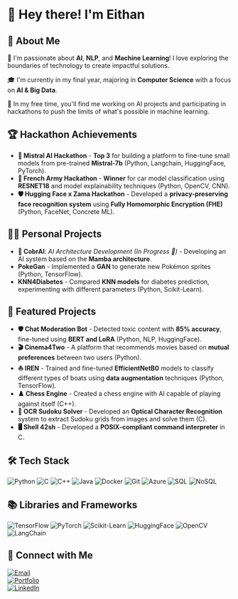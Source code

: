 # 👋 Hey there! I'm **Eithan**

## 🌟 About Me

🌱 I'm passionate about **AI**, **NLP**, and **Machine Learning**! I love exploring the boundaries of technology to create impactful solutions.

🎓 I'm currently in my final year, majoring in **Computer Science** with a focus on **AI & Big Data**.

🚀 In my free time, you'll find me working on AI projects and participating in hackathons to push the limits of what's possible in machine learning. 

## 🏆 Hackathon Achievements

- **🥉 Mistral AI Hackathon** - **Top 3** for building a platform to fine-tune small models from pre-trained **Mistral-7b** (Python, Langchain, HuggingFace, PyTorch).
- **🥇 French Army Hackathon** - **Winner** for car model classification using **RESNET18** and model explainability techniques (Python, OpenCV, CNN).
- **🛡️ Hugging Face x Zama Hackathon** - Developed a **privacy-preserving face recognition system** using **Fully Homomorphic Encryption (FHE)** (Python, FaceNet, Concrete ML).

## 👨‍💻 Personal Projects

- **🐍 CobrAI**: *AI Architecture Development (In Progress 🔨)* - Developing an AI system based on the **Mamba architecture**.
- **PokeGan** - Implemented a **GAN** to generate new Pokémon sprites (Python, TensorFlow).
- **KNN4Diabetes** - Compared **KNN models** for diabetes prediction, experimenting with different parameters (Python, Scikit-Learn).

## 🚀 Featured Projects

- **🛡️ Chat Moderation Bot** - Detected toxic content with **85% accuracy**, fine-tuned using **BERT and LoRA** (Python, NLP, HuggingFace).
- **🎬 Cinema4Two** - A platform that recommends movies based on **mutual preferences** between two users (Python).
- **⛵ IREN** - Trained and fine-tuned **EfficientNetB0** models to classify different types of boats using **data augmentation** techniques (Python, TensorFlow).
- **♟️ Chess Engine** - Created a chess engine with AI capable of playing against itself (C++).
- **🧩 OCR Sudoku Solver** - Developed an **Optical Character Recognition** system to extract Sudoku grids from images and solve them (C).
- **🖥️ Shell 42sh** - Developed a **POSIX-compliant command interpreter** in C.

## 🛠️ Tech Stack

![Python](https://img.shields.io/badge/-Python-3776AB?&logo=Python&logoColor=white) ![C](https://img.shields.io/badge/-C-A8B9CC?&logo=C&logoColor=white) ![C++](https://img.shields.io/badge/-C++-00599C?&logo=C%2B%2B&logoColor=white) ![Java](https://img.shields.io/badge/-Java-007396?&logo=Java&logoColor=white) ![Docker](https://img.shields.io/badge/-Docker-2496ED?&logo=Docker&logoColor=white) ![Git](https://img.shields.io/badge/-Git-F05032?&logo=Git&logoColor=white) ![Azure](https://img.shields.io/badge/-Azure-0089D6?&logo=Microsoft-Azure&logoColor=white) ![SQL](https://img.shields.io/badge/-SQL-4479A1?&logo=MySQL&logoColor=white) ![NoSQL](https://img.shields.io/badge/-NoSQL-000000?&logo=NoSQL&logoColor=white)

## 📚 Libraries and Frameworks

![TensorFlow](https://img.shields.io/badge/-TensorFlow-FF6F00?&logo=TensorFlow&logoColor=white) ![PyTorch](https://img.shields.io/badge/-PyTorch-EE4C2C?&logo=PyTorch&logoColor=white) ![Scikit-Learn](https://img.shields.io/badge/-Scikit--Learn-F7931E?&logo=Scikit-Learn&logoColor=white) ![HuggingFace](https://img.shields.io/badge/-HuggingFace-FFD400?&logo=Hugging-Face&logoColor=white) ![OpenCV](https://img.shields.io/badge/-OpenCV-5C3EE8?&logo=OpenCV&logoColor=white) ![LangChain](https://img.shields.io/badge/-LangChain-000000?&logo=LangChain&logoColor=white)

## 🤝 Connect with Me

[![Email](https://img.shields.io/badge/Email-eithannakache@gmail.com-red?style=for-the-badge&logo=gmail)](mailto:eithannakache@gmail.com)  
[![Portfolio](https://img.shields.io/badge/Website-eithannakache.com-brightgreen?style=for-the-badge)](https://www.eithannakache.com)  
[![LinkedIn](https://img.shields.io/badge/LinkedIn-eithannakache-blue?style=for-the-badge&logo=linkedin)](https://www.linkedin.com/in/eithannakache)  

